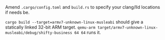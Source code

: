 Amend `.cargo/config.toml` and `build.rs` to specify your clang/lld locations if needs be.

`cargo build --target=armv7-unknown-linux-musleabi` should give a statically
linked 32-bit ARM target.
`qemu-arm target/armv7-unknown-linux-musleabi/debug/shifty-business 64 64` runs
it.

